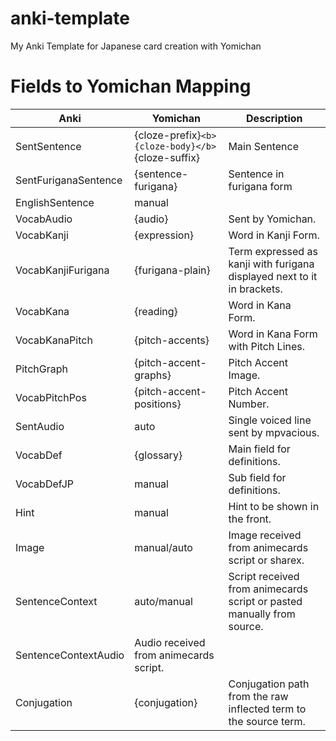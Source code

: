 # anki-template

My Anki Template for Japanese card creation with Yomichan

# Fields to Yomichan Mapping

| Anki                 | Yomichan                                          | Description                                                             |
|----------------------|---------------------------------------------------|-------------------------------------------------------------------------|
| SentSentence         | {cloze-prefix}`<b>{cloze-body}</b>`{cloze-suffix} | Main Sentence                                                           |
| SentFuriganaSentence | {sentence-furigana}                               | Sentence in furigana form                                               |
| EnglishSentence      | manual                                            |                                                                         |
| VocabAudio           | {audio}                                           | Sent by Yomichan.                                                       |
| VocabKanji           | {expression}                                      | Word in Kanji Form.                                                     |
| VocabKanjiFurigana   | {furigana-plain}                                  | Term expressed as kanji with furigana displayed next to it in brackets. |
| VocabKana            | {reading}                                         | Word in Kana Form.                                                      |
| VocabKanaPitch       | {pitch-accents}                                   | Word in Kana Form with Pitch Lines.                                     |
| PitchGraph           | {pitch-accent-graphs}                             | Pitch Accent Image.                                                     |
| VocabPitchPos        | {pitch-accent-positions}                          | Pitch Accent Number.                                                    |
| SentAudio            | auto                                              | Single voiced line sent by mpvacious.                                   |
| VocabDef             | {glossary}                                        | Main field for definitions.                                             |
| VocabDefJP           | manual                                            | Sub field for definitions.                                              |
| Hint                 | manual                                            | Hint to be shown in the front.                                          |
| Image                | manual/auto                                       | Image received from animecards script or sharex.                        |
| SentenceContext      | auto/manual                                       | Script received from animecards script or pasted manually from source.  |
| SentenceContextAudio | Audio received from animecards script.            |                                                                         |
| Conjugation          | {conjugation}                                     | Conjugation path from the raw inflected term to the source term.        |